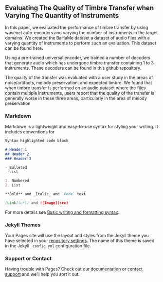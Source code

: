 ## Evaluating The Quality of Timbre Transfer when Varying The Quantity of Instruments

In this paper, we evaluated the performance of timbre transfer by using wavenet auto-encoders and varying the number of instruments in the target domains. We created the BaHaMe dataset a dataset of audio files with a varying quantity of instruments to perform such an evaluation. This dataset can be found here.

Using a pre-trained universal encoder, we trained a number of decoders that generate audio which has undergone timbre transfer containing 1 to 3 instruments. These decoders can be found in this github repository. 

The quality of the transfer was evaluated with a user study in the areas of noise/artifacts, melody preservation, and expected timbre. We found that when timbre transfer is performed on an audio dataset where the files contain multiple instruments, users report that the quality of the transfer is generally worse in these three areas, particularly in the area of melody preservation

### Markdown
 
Markdown is a lightweight and easy-to-use syntax for styling your writing. It includes conventions for

```markdown
Syntax highlighted code block

# Header 1
## Header 2
### Header 3

- Bulleted
- List

1. Numbered
2. List

**Bold** and _Italic_ and `Code` text

[Link](url) and ![Image](src)
```

For more details see [Basic writing and formatting syntax](https://docs.github.com/en/github/writing-on-github/getting-started-with-writing-and-formatting-on-github/basic-writing-and-formatting-syntax).

### Jekyll Themes

Your Pages site will use the layout and styles from the Jekyll theme you have selected in your [repository settings](https://github.com/pjcasas29/Timbre-Transfer-Evaluation/settings/pages). The name of this theme is saved in the Jekyll `_config.yml` configuration file.

### Support or Contact

Having trouble with Pages? Check out our [documentation](https://docs.github.com/categories/github-pages-basics/) or [contact support](https://support.github.com/contact) and we’ll help you sort it out.
